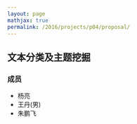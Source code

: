 ```yaml
---
layout: page
mathjax: true
permalink: /2016/projects/p04/proposal/
---
```


## 文本分类及主题挖掘

### 成员

- 杨亮
- 王丹(男)
- 朱鹏飞